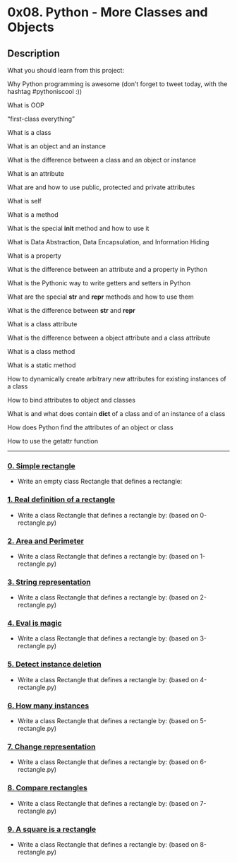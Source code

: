 # 0x08. Python - More Classes and Objects



## Description

What you should learn from this project:



Why Python programming is awesome (don’t forget to tweet today, with the hashtag #pythoniscool :))

What is OOP

“first-class everything”

What is a class

What is an object and an instance

What is the difference between a class and an object or instance

What is an attribute

What are and how to use public, protected and private attributes

What is self

What is a method

What is the special __init__ method and how to use it

What is Data Abstraction, Data Encapsulation, and Information Hiding

What is a property

What is the difference between an attribute and a property in Python

What is the Pythonic way to write getters and setters in Python

What are the special __str__ and __repr__ methods and how to use them

What is the difference between __str__ and __repr__

What is a class attribute

What is the difference between a object attribute and a class attribute

What is a class method

What is a static method

How to dynamically create arbitrary new attributes for existing instances of a class

How to bind attributes to object and classes

What is and what does contain __dict__ of a class and of an instance of a class

How does Python find the attributes of an object or class

How to use the getattr function



---



### [0. Simple rectangle](./0-rectangle.py)

* Write an empty class Rectangle that defines a rectangle:





### [1. Real definition of a rectangle](./1-rectangle.py)

* Write a class Rectangle that defines a rectangle by: (based on 0-rectangle.py)





### [2. Area and Perimeter](./2-rectangle.py)

* Write a class Rectangle that defines a rectangle by: (based on 1-rectangle.py)





### [3. String representation](./3-rectangle.py)

* Write a class Rectangle that defines a rectangle by: (based on 2-rectangle.py)





### [4. Eval is magic](./4-rectangle.py)

* Write a class Rectangle that defines a rectangle by: (based on 3-rectangle.py)





### [5. Detect instance deletion](./5-rectangle.py)

* Write a class Rectangle that defines a rectangle by: (based on 4-rectangle.py)





### [6. How many instances](./6-rectangle.py)

* Write a class Rectangle that defines a rectangle by: (based on 5-rectangle.py)





### [7. Change representation](./7-rectangle.py)

* Write a class Rectangle that defines a rectangle by: (based on 6-rectangle.py)





### [8. Compare rectangles](./8-rectangle.py)

* Write a class Rectangle that defines a rectangle by: (based on 7-rectangle.py)





### [9. A square is a rectangle](./9-rectangle.py)

* Write a class Rectangle that defines a rectangle by: (based on 8-rectangle.py)
